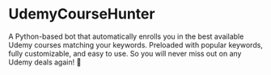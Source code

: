 # UdemyCourseHunter
A Python-based bot that automatically enrolls you in the best available Udemy courses matching your keywords. Preloaded with popular keywords, fully customizable, and easy to use. So you will never miss out on any Udemy deals again! 🚀
